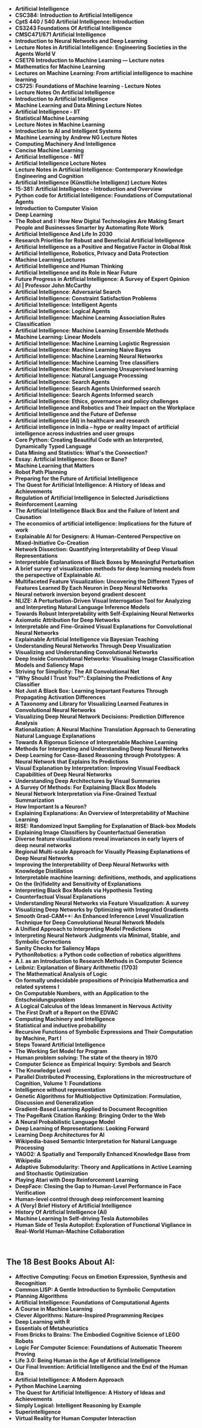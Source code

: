 <ul>

                             
 <li><b><a target="_blank" href="https://github.com/manjunath5496/AI-Lecture-Notes/blob/master/ail(1).pdf" style="text-decoration:none;">Artificial Intelligence</a></b></li>
 <li><b><a target="_blank" href="https://github.com/manjunath5496/AI-Lecture-Notes/blob/master/ail(2).pdf" style="text-decoration:none;">CSC384: Introduction to Artificial Intelligence  </a></b></li>
                                <li><b><a target="_blank" href="https://github.com/manjunath5496/AI-Lecture-Notes/blob/master/ail(3).pdf" style="text-decoration:none;">CptS 440 / 540 Artificial Intelligence: Introduction</a></b></li>
 <li><b><a target="_blank" href="https://github.com/manjunath5496/AI-Lecture-Notes/blob/master/ail(4).pdf" style="text-decoration:none;">CS3243 Foundations Of Artificial Intelligence</a></b></li>                              
<li><b><a target="_blank" href="https://github.com/manjunath5496/AI-Lecture-Notes/blob/master/ail(5).pdf" style="text-decoration:none;">CMSC471/671 Artificial Intelligence</a></b></li>
<li><b><a target="_blank" href="https://github.com/manjunath5496/AI-Lecture-Notes/blob/master/ail(6).pdf" style="text-decoration:none;">Introduction to Neural Networks and Deep Learning</a></b></li>
 
  <li><b><a target="_blank" href="https://github.com/manjunath5496/AI-Lecture-Notes/blob/master/ail(7).pdf" style="text-decoration:none;">Lecture Notes in Artificial Intelligence: Engineering Societies in the Agents World V</a></b></li>
 <li><b><a target="_blank" href="https://github.com/manjunath5496/AI-Lecture-Notes/blob/master/ail(8).pdf" style="text-decoration:none;">CSE176 Introduction to Machine Learning — Lecture notes </a></b></li>
   <li><b><a target="_blank" href="https://github.com/manjunath5496/AI-Lecture-Notes/blob/master/ail(9).pdf" style="text-decoration:none;">Mathematics for Machine Learning</a></b></li>                             
 <li><b><a target="_blank" href="https://github.com/manjunath5496/AI-Lecture-Notes/blob/master/ail(10).pdf" style="text-decoration:none;">Lectures on Machine Learning: From artificial intelligence to machine learning </a></b></li>                              
<li><b><a target="_blank" href="https://github.com/manjunath5496/AI-Lecture-Notes/blob/master/ail(11).pdf" style="text-decoration:none;">CS725: Foundations of Machine learning - Lecture Notes</a></b></li>
<li><b><a target="_blank" href="https://github.com/manjunath5496/AI-Lecture-Notes/blob/master/ail(12).pdf" style="text-decoration:none;">Lecture Notes On Artificial Intelligence</a></b></li>
               <li><b><a target="_blank" href="https://github.com/manjunath5496/AI-Lecture-Notes/blob/master/ail(13).pdf" style="text-decoration:none;">Introduction to Artificial Intelligence</a></b></li>
                              
<li><b><a target="_blank" href="https://github.com/manjunath5496/AI-Lecture-Notes/blob/master/ail(15).pdf" style="text-decoration:none;">Machine Learning and Data Mining Lecture Notes</a></b></li>
<li><b><a target="_blank" href="https://github.com/manjunath5496/AI-Lecture-Notes/blob/master/ail(16).pdf" style="text-decoration:none;">Artificial Intelligence - IIT</a></b></li>

  <li><b><a target="_blank" href="https://github.com/manjunath5496/AI-Lecture-Notes/blob/master/ail(17).pdf" style="text-decoration:none;">Statistical Machine Learning </a></b></li>                              

<li><b><a target="_blank" href="https://github.com/manjunath5496/AI-Lecture-Notes/blob/master/ail(19).pdf" style="text-decoration:none;">Lecture Notes in Machine Learning </a></b></li>
 
<li><b><a target="_blank" href="https://github.com/manjunath5496/AI-Lecture-Notes/blob/master/ail(20).pdf" style="text-decoration:none;">Introduction to AI and Intelligent Systems </a></b></li>

<li><b><a target="_blank" href="https://github.com/manjunath5496/AI-Lecture-Notes/blob/master/ail(21).pdf" style="text-decoration:none;">Machine Learning by Andrew NG Lecture Notes </a></b></li>
 
  <li><b><a target="_blank" href="https://github.com/manjunath5496/AI-Lecture-Notes/blob/master/ail(22).pdf" style="text-decoration:none;">Computing Machinery And Intelligence </a></b></li>                              

  <li><b><a target="_blank" href="https://github.com/manjunath5496/AI-Lecture-Notes/blob/master/ail(23).pdf" style="text-decoration:none;">Concise Machine Learning </a></b></li>
 
   <li><b><a target="_blank" href="https://github.com/manjunath5496/AI-Lecture-Notes/blob/master/ail(24).pdf" style="text-decoration:none;">Artificial Intelligence - MIT </a></b></li>
 
   <li><b><a target="_blank" href="https://github.com/manjunath5496/AI-Lecture-Notes/blob/master/ail(14).pdf" style="text-decoration:none;">Artificial Intelligence Lecture Notes </a></b></li>                              

  <li><b><a target="_blank" href="https://github.com/manjunath5496/AI-Lecture-Notes/blob/master/ail(18).pdf" style="text-decoration:none;">Lecture Notes in Artificial Intelligence: Contemporary Knowledge Engineering and Cognition </a></b></li>
 
   <li><b><a target="_blank" href="https://github.com/manjunath5496/AI-Lecture-Notes/blob/master/ail(25).pdf" style="text-decoration:none;">Artificial Intelligence (Künstliche Intelligenz) Lecture Notes </a></b></li>
 
   <li><b><a target="_blank" href="https://github.com/manjunath5496/AI-Lecture-Notes/blob/master/ail(26).pdf" style="text-decoration:none;">15-381: Artificial Intelligence - Introduction and Overview </a></b></li>
 
   <li><b><a target="_blank" href="https://github.com/manjunath5496/AI-Lecture-Notes/blob/master/ail(27).pdf" style="text-decoration:none;">Python code for Artificial Intelligence: Foundations of Computational Agents </a></b></li>                              

  <li><b><a target="_blank" href="https://github.com/manjunath5496/AI-Lecture-Notes/blob/master/ail(28).pdf" style="text-decoration:none;">Introduction to Computer Vision </a></b></li>
 
   <li><b><a target="_blank" href="https://github.com/manjunath5496/AI-Lecture-Notes/blob/master/ail(30).rar" style="text-decoration:none;">Deep Learning </a></b></li> 
 
   <li><b><a target="_blank" href="https://github.com/manjunath5496/AI-Lecture-Notes/blob/master/ail(29).pdf" style="text-decoration:none;">The Robot and I: How New Digital Technologies Are Making Smart People and Businesses Smarter by Automating Rote Work </a></b></li>
 
   <li><b><a target="_blank" href="https://github.com/manjunath5496/AI-Lecture-Notes/blob/master/ail(31).pdf" style="text-decoration:none;">Artificial Intelligence And Life In 2030 </a></b></li>                              

  <li><b><a target="_blank" href="https://github.com/manjunath5496/AI-Lecture-Notes/blob/master/ail(32).pdf" style="text-decoration:none;">Research Priorities for Robust and Beneficial Artificial Intelligence </a></b></li> 
 
  
   <li><b><a target="_blank" href="https://github.com/manjunath5496/AI-Lecture-Notes/blob/master/ail(33).pdf" style="text-decoration:none;">Artificial Intelligence as a Positive and Negative Factor in Global Risk</a></b></li>                              

  <li><b><a target="_blank" href="https://github.com/manjunath5496/AI-Lecture-Notes/blob/master/ail(34).pdf" style="text-decoration:none;">Artificial Intelligence, Robotics, Privacy and Data Protection </a></b></li> 
     <li><b><a target="_blank" href="https://github.com/manjunath5496/Machine-Learning-Lectures/blob/master/README.md" style="text-decoration:none;">Machine Learning Lectures </a></b></li>
                          
 <li><b><a target="_blank" href="https://github.com/manjunath5496/AI-Lecture-Notes/blob/master/air(1).pdf" style="text-decoration:none;">Artificial Intelligence and Human Thinking</a></b></li>
 <li><b><a target="_blank" href="https://github.com/manjunath5496/AI-Lecture-Notes/blob/master/air(2).pdf" style="text-decoration:none;">Artificial Intelligence and its Role in Near Future  </a></b></li>
                                <li><b><a target="_blank" href="https://github.com/manjunath5496/AI-Lecture-Notes/blob/master/air(3).pdf" style="text-decoration:none;">Future Progress in Artificial Intelligence: A Survey of Expert Opinion</a></b></li>
 <li><b><a target="_blank" href="https://github.com/manjunath5496/AI-Lecture-Notes/blob/master/air(4).pdf" style="text-decoration:none;">AI | Professor John McCarthy</a></b></li>                              
<li><b><a target="_blank" href="https://github.com/manjunath5496/AI-Lecture-Notes/blob/master/air(5).pdf" style="text-decoration:none;">Artificial Intelligence: Adversarial Search</a></b></li>
<li><b><a target="_blank" href="https://github.com/manjunath5496/AI-Lecture-Notes/blob/master/air(6).pdf" style="text-decoration:none;">Artificial Intelligence: Constraint Satisfaction Problems</a></b></li>
 
  <li><b><a target="_blank" href="https://github.com/manjunath5496/AI-Lecture-Notes/blob/master/air(7).pdf" style="text-decoration:none;">Artificial Intelligence: Intelligent Agents</a></b></li>
 <li><b><a target="_blank" href="https://github.com/manjunath5496/AI-Lecture-Notes/blob/master/air(8).pdf" style="text-decoration:none;">Artificial Intelligence: Logical Agents</a></b></li>
   <li><b><a target="_blank" href="https://github.com/manjunath5496/AI-Lecture-Notes/blob/master/air(9).pdf" style="text-decoration:none;">Artificial Intelligence: Machine Learning Association Rules</a></b></li>                             
 <li><b><a target="_blank" href="https://github.com/manjunath5496/AI-Lecture-Notes/blob/master/air(10).pdf" style="text-decoration:none;">Classification </a></b></li>                              
<li><b><a target="_blank" href="https://github.com/manjunath5496/AI-Lecture-Notes/blob/master/air(11).pdf" style="text-decoration:none;">Artificial Intelligence: Machine Learning Ensemble Methods</a></b></li>
<li><b><a target="_blank" href="https://github.com/manjunath5496/AI-Lecture-Notes/blob/master/air(12).pdf" style="text-decoration:none;">Machine Learning: Linear Models</a></b></li>
               <li><b><a target="_blank" href="https://github.com/manjunath5496/AI-Lecture-Notes/blob/master/air(13).pdf" style="text-decoration:none;">Artificial Intelligence: Machine Learning Logistic Regression</a></b></li>
               <li><b><a target="_blank" href="https://github.com/manjunath5496/AI-Lecture-Notes/blob/master/air(14).pdf" style="text-decoration:none;">Artificial Intelligence: Machine Learning Naive Bayes</a></b></li>                             
<li><b><a target="_blank" href="https://github.com/manjunath5496/AI-Lecture-Notes/blob/master/air(15).pdf" style="text-decoration:none;">Artificial Intelligence: Machine Learning Neural Networks</a></b></li>
<li><b><a target="_blank" href="https://github.com/manjunath5496/AI-Lecture-Notes/blob/master/air(16).pdf" style="text-decoration:none;">Artificial Intelligence: Machine Learning Tree classifiers</a></b></li>

  <li><b><a target="_blank" href="https://github.com/manjunath5496/AI-Lecture-Notes/blob/master/air(17).pdf" style="text-decoration:none;">Artificial Intelligence: Machine Learning Unsupervised learning </a></b></li>                              
  <li><b><a target="_blank" href="https://github.com/manjunath5496/AI-Lecture-Notes/blob/master/air(18).pdf" style="text-decoration:none;">Artificial Intelligence: Natural Language Processing </a></b></li>   
<li><b><a target="_blank" href="https://github.com/manjunath5496/AI-Lecture-Notes/blob/master/air(19).pdf" style="text-decoration:none;">Artificial Intelligence: Search Agents </a></b></li>
 
<li><b><a target="_blank" href="https://github.com/manjunath5496/AI-Lecture-Notes/blob/master/air(20).pdf" style="text-decoration:none;">Artificial Intelligence: Search Agents Uninformed search </a></b></li>

<li><b><a target="_blank" href="https://github.com/manjunath5496/AI-Lecture-Notes/blob/master/air(21).pdf" style="text-decoration:none;">Artificial Intelligence: Search Agents Informed search </a></b></li>
 
  <li><b><a target="_blank" href="https://github.com/manjunath5496/AI-Lecture-Notes/blob/master/air(22).pdf" style="text-decoration:none;">Artificial Intelligence: Ethics, governance and policy challenges </a></b></li>                              

  <li><b><a target="_blank" href="https://github.com/manjunath5496/AI-Lecture-Notes/blob/master/air(23).pdf" style="text-decoration:none;">Artificial Intelligence and Robotics and Their Impact on the Workplace </a></b></li>
 
   <li><b><a target="_blank" href="https://github.com/manjunath5496/AI-Lecture-Notes/blob/master/air(24).pdf" style="text-decoration:none;">Artificial Intelligence and the Future of Defense</a></b></li>

 
   <li><b><a target="_blank" href="https://github.com/manjunath5496/AI-Lecture-Notes/blob/master/air(25).pdf" style="text-decoration:none;">Artificial intelligence (AI) in healthcare and research</a></b></li>
 
   <li><b><a target="_blank" href="https://github.com/manjunath5496/AI-Lecture-Notes/blob/master/air(26).pdf" style="text-decoration:none;">Artificial intelligence in India – hype or reality Impact of artificial intelligence across industries and user groups</a></b></li>
 
   <li><b><a target="_blank" href="https://github.com/manjunath5496/AI-Lecture-Notes/blob/master/air(27).pdf" style="text-decoration:none;">Core Python: Creating Beautiful Code with an Interpreted, Dynamically Typed Language </a></b></li>                              

  <li><b><a target="_blank" href="https://github.com/manjunath5496/AI-Lecture-Notes/blob/master/air(28).pdf" style="text-decoration:none;">Data Mining and Statistics: What's the Connection?</a></b></li>
  
<li><b><a target="_blank" href="https://github.com/manjunath5496/AI-Lecture-Notes/blob/master/air(29).pdf" style="text-decoration:none;">Essay: Artificial Intelligence: Boon or Bane?</a></b></li>
 
 
   <li><b><a target="_blank" href="https://github.com/manjunath5496/AI-Lecture-Notes/blob/master/air(30).pdf" style="text-decoration:none;">Machine Learning that Matters</a></b></li> 
 
 
   <li><b><a target="_blank" href="https://github.com/manjunath5496/AI-Lecture-Notes/blob/master/air(31).pdf" style="text-decoration:none;">Robot Path Planning </a></b></li>                              

  <li><b><a target="_blank" href="https://github.com/manjunath5496/AI-Lecture-Notes/blob/master/air(32).pdf" style="text-decoration:none;">Preparing for the Future of Artificial Intelligence </a></b></li> 
 
  
   <li><b><a target="_blank" href="https://github.com/manjunath5496/AI-Lecture-Notes/blob/master/air(33).pdf" style="text-decoration:none;">The Quest for Artificial Intelligence: A History of Ideas and Achievements</a></b></li>                              

  <li><b><a target="_blank" href="https://github.com/manjunath5496/AI-Lecture-Notes/blob/master/air(34).pdf" style="text-decoration:none;">Regulation of Artificial Intelligence in Selected Jurisdictions</a></b></li> 
 
 
                         
 <li><b><a target="_blank" href="https://github.com/manjunath5496/AI-Lecture-Notes/blob/master/air(35).pdf" style="text-decoration:none;">Reinforcement Learning</a></b></li>
 <li><b><a target="_blank" href="https://github.com/manjunath5496/AI-Lecture-Notes/blob/master/air(36).pdf" style="text-decoration:none;">The Artificial Intelligence Black Box and the Failure of Intent and Causation </a></b></li>
                                <li><b><a target="_blank" href="https://github.com/manjunath5496/AI-Lecture-Notes/blob/master/air(37).pdf" style="text-decoration:none;">The economics of artificial intelligence: Implications for the future of work</a></b></li>
 <li><b><a target="_blank" href="https://github.com/manjunath5496/AI-Lecture-Notes/blob/master/air(38).pdf" style="text-decoration:none;">Explainable AI for Designers: A Human-Centered Perspective on Mixed-Initiative Co-Creation</a></b></li>                              
<li><b><a target="_blank" href="https://github.com/manjunath5496/AI-Lecture-Notes/blob/master/air(39).pdf" style="text-decoration:none;">Network Dissection: Quantifying Interpretability of Deep Visual Representations</a></b></li>
<li><b><a target="_blank" href="https://github.com/manjunath5496/AI-Lecture-Notes/blob/master/air(40).pdf" style="text-decoration:none;">Interpretable Explanations of Black Boxes by Meaningful Perturbation</a></b></li>
 
  <li><b><a target="_blank" href="https://github.com/manjunath5496/AI-Lecture-Notes/blob/master/air(41).pdf" style="text-decoration:none;">A brief survey of visualization methods for deep learning models from the perspective of Explainable AI.</a></b></li>
 <li><b><a target="_blank" href="https://github.com/manjunath5496/AI-Lecture-Notes/blob/master/air(42).pdf" style="text-decoration:none;">Multifaceted Feature Visualization: Uncovering the Different Types of Features Learned By Each Neuron in Deep Neural Networks</a></b></li>
   <li><b><a target="_blank" href="https://github.com/manjunath5496/AI-Lecture-Notes/blob/master/air(43).pdf" style="text-decoration:none;">Neural network inversion beyond gradient descent</a></b></li>                             
 <li><b><a target="_blank" href="https://github.com/manjunath5496/AI-Lecture-Notes/blob/master/air(44).pdf" style="text-decoration:none;">NLIZE: A Perturbation-Driven Visual Interrogation Tool for Analyzing and Interpreting Natural Language Inference Models</a></b></li>                              
<li><b><a target="_blank" href="https://github.com/manjunath5496/AI-Lecture-Notes/blob/master/air(45).pdf" style="text-decoration:none;">Towards Robust Interpretability with Self-Explaining Neural Networks</a></b></li>
<li><b><a target="_blank" href="https://github.com/manjunath5496/AI-Lecture-Notes/blob/master/air(46).pdf" style="text-decoration:none;">Axiomatic Attribution for Deep Networks</a></b></li>
               <li><b><a target="_blank" href="https://github.com/manjunath5496/AI-Lecture-Notes/blob/master/air(47).pdf" style="text-decoration:none;">Interpretable and Fine-Grained Visual Explanations for Convolutional Neural Networks</a></b></li>
               <li><b><a target="_blank" href="https://github.com/manjunath5496/AI-Lecture-Notes/blob/master/air(48).pdf" style="text-decoration:none;">Explainable Artificial Intelligence via Bayesian Teaching</a></b></li>                             
<li><b><a target="_blank" href="https://github.com/manjunath5496/AI-Lecture-Notes/blob/master/air(49).pdf" style="text-decoration:none;">Understanding Neural Networks Through Deep Visualization</a></b></li>
<li><b><a target="_blank" href="https://github.com/manjunath5496/AI-Lecture-Notes/blob/master/air(50).pdf" style="text-decoration:none;">Visualizing and Understanding Convolutional Networks</a></b></li>

  <li><b><a target="_blank" href="https://github.com/manjunath5496/AI-Lecture-Notes/blob/master/air(51).pdf" style="text-decoration:none;">Deep Inside Convolutional Networks: Visualising Image Classification Models and Saliency Maps </a></b></li>                              
<li><b><a target="_blank" href="https://github.com/manjunath5496/AI-Lecture-Notes/blob/master/air(52).pdf" style="text-decoration:none;">Striving for Simplicity: The All Convolutional Net</a></b></li>

<li><b><a target="_blank" href="https://github.com/manjunath5496/AI-Lecture-Notes/blob/master/air(53).pdf" style="text-decoration:none;">"Why Should I Trust You?": Explaining the Predictions of Any Classifier </a></b></li>
 
  <li><b><a target="_blank" href="https://github.com/manjunath5496/AI-Lecture-Notes/blob/master/air(54).pdf" style="text-decoration:none;">Not Just A Black Box: Learning Important Features Through Propagating Activation Differences </a></b></li>                              

  <li><b><a target="_blank" href="https://github.com/manjunath5496/AI-Lecture-Notes/blob/master/air(55).pdf" style="text-decoration:none;">A Taxonomy and Library for Visualizing Learned Features in Convolutional Neural Networks </a></b></li>
 
   <li><b><a target="_blank" href="https://github.com/manjunath5496/AI-Lecture-Notes/blob/master/air(56).pdf" style="text-decoration:none;">Visualizing Deep Neural Network Decisions: Prediction Difference Analysis</a></b></li>

 
   <li><b><a target="_blank" href="https://github.com/manjunath5496/AI-Lecture-Notes/blob/master/air(57).pdf" style="text-decoration:none;">Rationalization: A Neural Machine Translation Approach to Generating Natural Language Explanations</a></b></li>
 
   <li><b><a target="_blank" href="https://github.com/manjunath5496/AI-Lecture-Notes/blob/master/air(58).pdf" style="text-decoration:none;">Towards A Rigorous Science of Interpretable Machine Learning</a></b></li>
 
   <li><b><a target="_blank" href="https://github.com/manjunath5496/AI-Lecture-Notes/blob/master/air(59).pdf" style="text-decoration:none;">Methods for Interpreting and Understanding Deep Neural Networks</a></b></li>                              

  <li><b><a target="_blank" href="https://github.com/manjunath5496/AI-Lecture-Notes/blob/master/air(60).pdf" style="text-decoration:none;">Deep Learning for Case-Based Reasoning through Prototypes: A Neural Network that Explains Its Predictions</a></b></li>
  
<li><b><a target="_blank" href="https://github.com/manjunath5496/AI-Lecture-Notes/blob/master/air(61).pdf" style="text-decoration:none;">Visual Explanation by Interpretation: Improving Visual Feedback Capabilities of Deep Neural Networks</a></b></li>
 
 
   <li><b><a target="_blank" href="https://github.com/manjunath5496/AI-Lecture-Notes/blob/master/air(62).pdf" style="text-decoration:none;">Understanding Deep Architectures by Visual Summaries</a></b></li> 
 
 
   <li><b><a target="_blank" href="https://github.com/manjunath5496/AI-Lecture-Notes/blob/master/air(63).pdf" style="text-decoration:none;">A Survey Of Methods: For Explaining Black Box Models</a></b></li>                              

  <li><b><a target="_blank" href="https://github.com/manjunath5496/AI-Lecture-Notes/blob/master/air(64).pdf" style="text-decoration:none;">Neural Network Interpretation via Fine-Grained Textual Summarization </a></b></li> 
 
  
   <li><b><a target="_blank" href="https://github.com/manjunath5496/AI-Lecture-Notes/blob/master/air(65).pdf" style="text-decoration:none;">How Important Is a Neuron?</a></b></li>                              

  <li><b><a target="_blank" href="https://github.com/manjunath5496/AI-Lecture-Notes/blob/master/air(66).pdf" style="text-decoration:none;">Explaining Explanations: An Overview of Interpretability of Machine Learning</a></b></li> 
 
 
 <li><b><a target="_blank" href="https://github.com/manjunath5496/AI-Lecture-Notes/blob/master/air(67).pdf" style="text-decoration:none;">RISE: Randomized Input Sampling for Explanation of Black-box Models</a></b></li>                              
<li><b><a target="_blank" href="https://github.com/manjunath5496/AI-Lecture-Notes/blob/master/air(68).pdf" style="text-decoration:none;">Explaining Image Classifiers by Counterfactual Generation</a></b></li>
<li><b><a target="_blank" href="https://github.com/manjunath5496/AI-Lecture-Notes/blob/master/air(69).pdf" style="text-decoration:none;">Diverse feature visualizations reveal invariances in early layers of deep neural networks</a></b></li>
               <li><b><a target="_blank" href="https://github.com/manjunath5496/AI-Lecture-Notes/blob/master/air(70).pdf" style="text-decoration:none;">Regional Multi-scale Approach for Visually Pleasing Explanations of Deep Neural Networks</a></b></li>
               <li><b><a target="_blank" href="https://github.com/manjunath5496/AI-Lecture-Notes/blob/master/air(71).pdf" style="text-decoration:none;">Improving the Interpretability of Deep Neural Networks with Knowledge Distillation</a></b></li>                             
<li><b><a target="_blank" href="https://github.com/manjunath5496/AI-Lecture-Notes/blob/master/air(72).pdf" style="text-decoration:none;">Interpretable machine learning: definitions, methods, and applications</a></b></li>
<li><b><a target="_blank" href="https://github.com/manjunath5496/AI-Lecture-Notes/blob/master/air(73).pdf" style="text-decoration:none;">On the (In)fidelity and Sensitivity of Explanations</a></b></li>

  <li><b><a target="_blank" href="https://github.com/manjunath5496/AI-Lecture-Notes/blob/master/air(74).pdf" style="text-decoration:none;">Interpreting Black Box Models via Hypothesis Testing </a></b></li>                              
<li><b><a target="_blank" href="https://github.com/manjunath5496/AI-Lecture-Notes/blob/master/air(75).pdf" style="text-decoration:none;">Counterfactual Visual Explanations</a></b></li>

<li><b><a target="_blank" href="https://github.com/manjunath5496/AI-Lecture-Notes/blob/master/air(76).pdf" style="text-decoration:none;">Understanding Neural Networks via Feature Visualization: A survey </a></b></li>
 
  <li><b><a target="_blank" href="https://github.com/manjunath5496/AI-Lecture-Notes/blob/master/air(77).pdf" style="text-decoration:none;">Visualizing Deep Networks by Optimizing with Integrated Gradients </a></b></li>                              

  <li><b><a target="_blank" href="https://github.com/manjunath5496/AI-Lecture-Notes/blob/master/air(78).pdf" style="text-decoration:none;">Smooth Grad-CAM++: An Enhanced Inference Level Visualization Technique for Deep Convolutional Neural Network Models </a></b></li>
 
   <li><b><a target="_blank" href="https://github.com/manjunath5496/AI-Lecture-Notes/blob/master/air(79).pdf" style="text-decoration:none;">A Unified Approach to Interpreting Model Predictions</a></b></li>

 
   <li><b><a target="_blank" href="https://github.com/manjunath5496/AI-Lecture-Notes/blob/master/air(80).pdf" style="text-decoration:none;">Interpreting Neural Network Judgments via Minimal, Stable, and Symbolic Corrections</a></b></li>
 
   <li><b><a target="_blank" href="https://github.com/manjunath5496/AI-Lecture-Notes/blob/master/air(81).pdf" style="text-decoration:none;">Sanity Checks for Saliency Maps</a></b></li>
 
   <li><b><a target="_blank" href="https://github.com/manjunath5496/AI-Lecture-Notes/blob/master/air(82).pdf" style="text-decoration:none;">PythonRobotics: a Python code collection of robotics algorithms</a></b></li>                              

  <li><b><a target="_blank" href="https://github.com/manjunath5496/AI-Lecture-Notes/blob/master/air(83).pdf" style="text-decoration:none;">A.I. as an Introduction to Research Methods in Computer Science</a></b></li>
  
<li><b><a target="_blank" href="https://github.com/manjunath5496/AI-Lecture-Notes/blob/master/air(84).pdf" style="text-decoration:none;">Leibniz: Explanation of Binary Arithmetic (1703)</a></b></li>
 
 
   <li><b><a target="_blank" href="https://github.com/manjunath5496/AI-Lecture-Notes/blob/master/air(85).pdf" style="text-decoration:none;">The Mathematical Analysis of Logic</a></b></li> 
 
 
   <li><b><a target="_blank" href="https://github.com/manjunath5496/AI-Lecture-Notes/blob/master/air(86).pdf" style="text-decoration:none;">On formally undecidable propositions of Principia Mathematica and related systems I</a></b></li>                              

  <li><b><a target="_blank" href="https://github.com/manjunath5496/AI-Lecture-Notes/blob/master/air(87).pdf" style="text-decoration:none;">On Computable Numbers, with an Application to the Entscheidungsproblem </a></b></li> 
 
  
   <li><b><a target="_blank" href="https://github.com/manjunath5496/AI-Lecture-Notes/blob/master/air(88).pdf" style="text-decoration:none;">A Logical Calculus of the Ideas Immanent in Nervous Activity</a></b></li>                              

  <li><b><a target="_blank" href="https://github.com/manjunath5496/AI-Lecture-Notes/blob/master/air(89).pdf" style="text-decoration:none;">The First Draft of a Report on the EDVAC</a></b></li> 
 
 
  <li><b><a target="_blank" href="https://github.com/manjunath5496/AI-Lecture-Notes/blob/master/air(90).pdf" style="text-decoration:none;">Computing Machinery and Intelligence</a></b></li> 
 
 
 <li><b><a target="_blank" href="https://github.com/manjunath5496/AI-Lecture-Notes/blob/master/air(91).pdf" style="text-decoration:none;"> Statistical and inductive probability</a></b></li>                              
<li><b><a target="_blank" href="https://github.com/manjunath5496/AI-Lecture-Notes/blob/master/air(92).pdf" style="text-decoration:none;">Recursive Functions of Symbolic Expressions and Their Computation by Machine, Part I</a></b></li>
<li><b><a target="_blank" href="https://github.com/manjunath5496/AI-Lecture-Notes/blob/master/air(93).pdf" style="text-decoration:none;">Steps Toward Artificial Intelligence</a></b></li>
               <li><b><a target="_blank" href="https://github.com/manjunath5496/AI-Lecture-Notes/blob/master/air(94).pdf" style="text-decoration:none;">The Working Set Model for Program</a></b></li>
               <li><b><a target="_blank" href="https://github.com/manjunath5496/AI-Lecture-Notes/blob/master/air(95).pdf" style="text-decoration:none;">Human problem solving: The state of the theory in 1970</a></b></li>                             
<li><b><a target="_blank" href="https://github.com/manjunath5496/AI-Lecture-Notes/blob/master/air(96).pdf" style="text-decoration:none;"> Computer Science as Empirical Inquiry: Symbols and Search</a></b></li>
<li><b><a target="_blank" href="https://github.com/manjunath5496/AI-Lecture-Notes/blob/master/air(97).pdf" style="text-decoration:none;">The Knowledge Level</a></b></li>

  <li><b><a target="_blank" href="https://github.com/manjunath5496/AI-Lecture-Notes/blob/master/air(98).pdf" style="text-decoration:none;">Parallel Distributed Processing, Explorations in the microstructure of Cognition, Volume 1: Foundations</a></b></li>                              
<li><b><a target="_blank" href="https://github.com/manjunath5496/AI-Lecture-Notes/blob/master/air(99).pdf" style="text-decoration:none;">Intelligence without representation</a></b></li>

<li><b><a target="_blank" href="https://github.com/manjunath5496/AI-Lecture-Notes/blob/master/air(100).pdf" style="text-decoration:none;">Genetic Algorithms for Multiobjective Optimization: Formulation, Discussion and Generalization</a></b></li>
 
  <li><b><a target="_blank" href="https://github.com/manjunath5496/AI-Lecture-Notes/blob/master/air(101).pdf" style="text-decoration:none;">Gradient-Based Learning Applied to Document Recognition </a></b></li>                              

  <li><b><a target="_blank" href="https://github.com/manjunath5496/AI-Lecture-Notes/blob/master/air(102).pdf" style="text-decoration:none;">The PageRank Citation Ranking: Bringing Order to the Web </a></b></li>
 
   <li><b><a target="_blank" href="https://github.com/manjunath5496/AI-Lecture-Notes/blob/master/air(103).pdf" style="text-decoration:none;">A Neural Probabilistic Language Model</a></b></li>

 
   <li><b><a target="_blank" href="https://github.com/manjunath5496/AI-Lecture-Notes/blob/master/air(104).pdf" style="text-decoration:none;">Deep Learning of Representations: Looking Forward</a></b></li>
 
   <li><b><a target="_blank" href="https://github.com/manjunath5496/AI-Lecture-Notes/blob/master/air(105).pdf" style="text-decoration:none;">Learning Deep Architectures for AI</a></b></li>
 
   <li><b><a target="_blank" href="https://github.com/manjunath5496/AI-Lecture-Notes/blob/master/air(106).pdf" style="text-decoration:none;">Wikipedia-based Semantic Interpretation for Natural Language Processing</a></b></li>                              

  <li><b><a target="_blank" href="https://github.com/manjunath5496/AI-Lecture-Notes/blob/master/air(107).pdf" style="text-decoration:none;">YAGO2: A Spatially and Temporally Enhanced Knowledge Base from Wikipedia</a></b></li>
  
<li><b><a target="_blank" href="https://github.com/manjunath5496/AI-Lecture-Notes/blob/master/air(108).pdf" style="text-decoration:none;">Adaptive Submodularity: Theory and Applications in Active Learning and Stochastic Optimization</a></b></li>
 
 
   <li><b><a target="_blank" href="https://github.com/manjunath5496/AI-Lecture-Notes/blob/master/air(109).pdf" style="text-decoration:none;">Playing Atari with Deep Reinforcement Learning</a></b></li> 
 
 
   <li><b><a target="_blank" href="https://github.com/manjunath5496/AI-Lecture-Notes/blob/master/air(110).pdf" style="text-decoration:none;">DeepFace: Closing the Gap to Human-Level Performance in Face Verification</a></b></li>                              

  <li><b><a target="_blank" href="https://github.com/manjunath5496/AI-Lecture-Notes/blob/master/air(111).pdf" style="text-decoration:none;">Human-level control through deep reinforcement learning </a></b></li> 
 
  

   <li><b><a target="_blank" href="https://github.com/manjunath5496/AI-Lecture-Notes/blob/master/air(112).pdf" style="text-decoration:none;">A (Very) Brief History of Artificial Intelligence</a></b></li> 
 
 
   <li><b><a target="_blank" href="https://github.com/manjunath5496/AI-Lecture-Notes/blob/master/air(113).pdf" style="text-decoration:none;">History Of Artificial Intelligence (AI)</a></b></li>                              

  <li><b><a target="_blank" href="https://github.com/manjunath5496/AI-Lecture-Notes/blob/master/air(114).pdf" style="text-decoration:none;">Machine Learning In Self-driving Tesla Automobiles </a></b></li> 
   
 
  <li><b><a target="_blank" href="https://github.com/manjunath5496/AI-Lecture-Notes/blob/master/air(115).pdf" style="text-decoration:none;">Human Side of Tesla Autopilot: Exploration of Functional Vigilance in Real-World Human-Machine Collaboration </a></b></li> 
 
 
 
 
 
 
 
  </ul>

  </br>
  <h2>The 18 Best Books About AI: </h2>
  
  <ul>
 <li><b><a target="_blank" href="https://github.com/manjunath5496/The-18-Best-Books-About-AI/blob/master/ai(1).pdf" style="text-decoration:none;">Affective Computing: Focus on Emotion Expression, Synthesis and Recognition</a></b></li>
  
<li><b><a target="_blank" href="https://github.com/manjunath5496/The-18-Best-Books-About-AI/blob/master/ai(2).pdf" style="text-decoration:none;">Common LISP: A Gentle Introduction to Symbolic Computation</a></b></li>

<li><b><a target="_blank" href="https://github.com/manjunath5496/The-18-Best-Books-About-AI/blob/master/ai(3).pdf" style="text-decoration:none;">Planning Algorithms</a></b></li>
  
<li><b><a target="_blank" href="https://github.com/manjunath5496/The-18-Best-Books-About-AI/blob/master/ai(4).pdf" style="text-decoration:none;"> Artificial Intelligence: Foundations of Computational Agents</a></b></li>
                               
  <li><b><a target="_blank" href="https://github.com/manjunath5496/The-18-Best-Books-About-AI/blob/master/ai(5).pdf" style="text-decoration:none;"> A Course in Machine Learning </a></b></li>   

<li><b><a target="_blank" href="https://github.com/manjunath5496/The-18-Best-Books-About-AI/blob/master/ai(6).pdf" style="text-decoration:none;">Clever Algorithms: Nature-Inspired Programming Recipes</a></b></li>
  
<li><b><a target="_blank" href="https://github.com/manjunath5496/The-18-Best-Books-About-AI/blob/master/ai(7).pdf" style="text-decoration:none;">Deep Learning with R</a></b></li>

<li><b><a target="_blank" href="https://github.com/manjunath5496/The-18-Best-Books-About-AI/blob/master/ai(8).pdf" style="text-decoration:none;">Essentials of Metaheuristics</a></b></li>
  
<li><b><a target="_blank" href="https://github.com/manjunath5496/The-18-Best-Books-About-AI/blob/master/ai(9).pdf" style="text-decoration:none;"> From Bricks to Brains: The Embodied Cognitive Science of LEGO Robots </a></b></li>
                               
<li><b><a target="_blank" href="https://github.com/manjunath5496/The-18-Best-Books-About-AI/blob/master/ai(10).pdf" style="text-decoration:none;">Logic For Computer Science: Foundations of Automatic Theorem Proving </a></b></li>
  
<li><b><a target="_blank" href="https://github.com/manjunath5496/The-18-Best-Books-About-AI/blob/master/ai(11).pdf" style="text-decoration:none;">Life 3.0: Being Human in the Age of Artificial Intelligence </a></b></li>
                               
  <li><b><a target="_blank" href="https://github.com/manjunath5496/The-18-Best-Books-About-AI/blob/master/ai(12).pdf" style="text-decoration:none;"> Our Final Invention: Artificial Intelligence and the End of the Human Era</a></b></li>   

<li><b><a target="_blank" href="https://github.com/manjunath5496/The-18-Best-Books-About-AI/blob/master/ai(13).rar" style="text-decoration:none;">Artificial Intelligence: A Modern Approach </a></b></li>
  
<li><b><a target="_blank" href="https://github.com/manjunath5496/The-18-Best-Books-About-AI/blob/master/ai(14).rar" style="text-decoration:none;">Python Machine Learning</a></b></li>

<li><b><a target="_blank" href="https://github.com/manjunath5496/The-18-Best-Books-About-AI/blob/master/ai(15).pdf" style="text-decoration:none;">The Quest for Artificial Intelligence: A History of Ideas and Achievements</a></b></li>
  
<li><b><a target="_blank" href="https://github.com/manjunath5496/The-18-Best-Books-About-AI/blob/master/ai(16).pdf" style="text-decoration:none;"> Simply Logical: Intelligent Reasoning by Example</a></b></li>

   <li><b><a target="_blank" href="https://github.com/manjunath5496/The-18-Best-Books-About-AI/blob/master/ai(17).pdf" style="text-decoration:none;"> Superintelligence</a></b></li>   

<li><b><a target="_blank" href="https://github.com/manjunath5496/The-18-Best-Books-About-AI/blob/master/ai(18).pdf" style="text-decoration:none;">Virtual Reality for Human Computer Interaction</a></b></li>
  

</ul>

  
  
  
